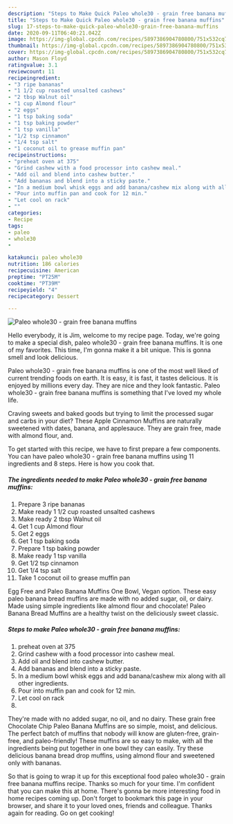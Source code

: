 ```yaml
---
description: "Steps to Make Quick Paleo whole30 - grain free banana muffins"
title: "Steps to Make Quick Paleo whole30 - grain free banana muffins"
slug: 17-steps-to-make-quick-paleo-whole30-grain-free-banana-muffins
date: 2020-09-11T06:40:21.042Z
image: https://img-global.cpcdn.com/recipes/5897386904780800/751x532cq70/paleo-whole30-grain-free-banana-muffins-recipe-main-photo.jpg
thumbnail: https://img-global.cpcdn.com/recipes/5897386904780800/751x532cq70/paleo-whole30-grain-free-banana-muffins-recipe-main-photo.jpg
cover: https://img-global.cpcdn.com/recipes/5897386904780800/751x532cq70/paleo-whole30-grain-free-banana-muffins-recipe-main-photo.jpg
author: Mason Floyd
ratingvalue: 3.1
reviewcount: 11
recipeingredient:
- "3 ripe bananas"
- "1 1/2 cup roasted unsalted cashews"
- "2 tbsp Walnut oil"
- "1 cup Almond flour"
- "2 eggs"
- "1 tsp baking soda"
- "1 tsp baking powder"
- "1 tsp vanilla"
- "1/2 tsp cinnamon"
- "1/4 tsp salt"
- "1 coconut oil to grease muffin pan"
recipeinstructions:
- "preheat oven at 375"
- "Grind cashew with a food processor into cashew meal."
- "Add oil and blend into cashew butter."
- "Add bananas and blend into a sticky paste."
- "In a medium bowl whisk eggs and add banana/cashew mix along with all other ingredients."
- "Pour into muffin pan and cook for 12 min."
- "Let cool on rack"
- ""
categories:
- Recipe
tags:
- paleo
- whole30
- 

katakunci: paleo whole30  
nutrition: 186 calories
recipecuisine: American
preptime: "PT25M"
cooktime: "PT39M"
recipeyield: "4"
recipecategory: Dessert

---
```



![Paleo whole30 - grain free banana muffins](https://img-global.cpcdn.com/recipes/5897386904780800/751x532cq70/paleo-whole30-grain-free-banana-muffins-recipe-main-photo.jpg)

Hello everybody, it is Jim, welcome to my recipe page. Today, we're going to make a special dish, paleo whole30 - grain free banana muffins. It is one of my favorites. This time, I'm gonna make it a bit unique. This is gonna smell and look delicious.

Paleo whole30 - grain free banana muffins is one of the most well liked of current trending foods on earth. It is easy, it is fast, it tastes delicious. It is enjoyed by millions every day. They are nice and they look fantastic. Paleo whole30 - grain free banana muffins is something that I've loved my whole life.

Craving sweets and baked goods but trying to limit the processed sugar and carbs in your diet? These Apple Cinnamon Muffins are naturally sweetened with dates, banana, and applesauce. They are grain free, made with almond flour, and.


To get started with this recipe, we have to first prepare a few components. You can have paleo whole30 - grain free banana muffins using 11 ingredients and 8 steps. Here is how you cook that.

##### The ingredients needed to make Paleo whole30 - grain free banana muffins:

1. Prepare 3 ripe bananas
1. Make ready 1 1/2 cup roasted unsalted cashews
1. Make ready 2 tbsp Walnut oil
1. Get 1 cup Almond flour
1. Get 2 eggs
1. Get 1 tsp baking soda
1. Prepare 1 tsp baking powder
1. Make ready 1 tsp vanilla
1. Get 1/2 tsp cinnamon
1. Get 1/4 tsp salt
1. Take 1 coconut oil to grease muffin pan


Egg Free and Paleo Banana Muffins One Bowl, Vegan option. These easy paleo banana bread muffins are made with no added sugar, oil, or dairy. Made using simple ingredients like almond flour and chocolate! Paleo Banana Bread Muffins are a healthy twist on the deliciously sweet classic. 

##### Steps to make Paleo whole30 - grain free banana muffins:

1. preheat oven at 375
1. Grind cashew with a food processor into cashew meal.
1. Add oil and blend into cashew butter.
1. Add bananas and blend into a sticky paste.
1. In a medium bowl whisk eggs and add banana/cashew mix along with all other ingredients.
1. Pour into muffin pan and cook for 12 min.
1. Let cool on rack
1. 


They&#39;re made with no added sugar, no oil, and no dairy. These grain free Chocolate Chip Paleo Banana Muffins are so simple, moist, and delicious. The perfect batch of muffins that nobody will know are gluten-free, grain-free, and paleo-friendly! These muffins are so easy to make, with all the ingredients being put together in one bowl they can easily. Try these delicious banana bread drop muffins, using almond flour and sweetened only with bananas. 

So that is going to wrap it up for this exceptional food paleo whole30 - grain free banana muffins recipe. Thanks so much for your time. I'm confident that you can make this at home. There's gonna be more interesting food in home recipes coming up. Don't forget to bookmark this page in your browser, and share it to your loved ones, friends and colleague. Thanks again for reading. Go on get cooking!
